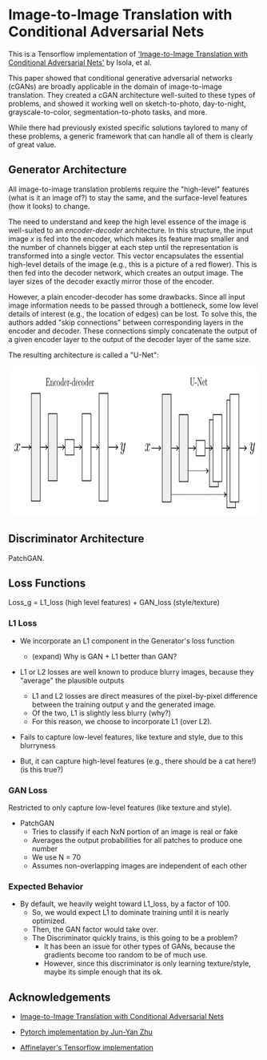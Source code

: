 # Image-to-Image Translation with Conditional Adversarial Nets

This is a Tensorflow implementation of ['Image-to-Image Translation with Conditional Adversarial Nets'](https://arxiv.org/pdf/1611.07004.pdf) by Isola, et al. 

This paper showed that conditional generative adversarial networks (cGANs) are broadly applicable in the domain of image-to-image translation. They created a cGAN architecture well-suited to these types of problems, and showed it working well on sketch-to-photo, day-to-night, grayscale-to-color, segmentation-to-photo tasks, and more. 

While there had previously existed specific solutions taylored to many of these problems, a generic framework that can handle all of them is clearly of great value.  

## Generator Architecture

All image-to-image translation problems require the "high-level" features (what is it an image of?) to stay the same, and the surface-level features (how it looks) to change. 

The need to understand and keep the high level essence of the image is well-suited to an <i>encoder-decoder</i> architecture. In this structure, the input image <i>x</i> is fed into the encoder, which makes its feature map smaller and the number of channels bigger at each step until the representation is transformed into a single vector. This vector encapsulates the essential high-level details of the image (e.g., this is a picture of a red flower). This is then fed into the decoder network, which creates an output image. The layer sizes of the decoder exactly mirror those of the encoder.

However, a plain encoder-decoder has some drawbacks. Since all input image information needs to be passed through a bottleneck, some low level details of interest (e.g., the location of edges) can be lost. To solve this, the authors added "skip connections" between corresponding layers in the encoder and decoder. These connections simply concatenate the output of a given encoder layer to the output of the decoder layer of the same size. 

The resulting architecture is called a "U-Net":

<img height='300' src='u-net.png'/>

## Discriminator Architecture

PatchGAN.

## Loss Functions

Loss_g = L1_loss (high level features) + GAN_loss (style/texture)

### L1 Loss

* We incorporate an L1 component in the Generator's loss function
    * (expand) Why is GAN + L1 better than GAN?

* L1 or L2 losses are well known to produce blurry images, because they "average" the plausible outputs
    * L1 and L2 losses are direct measures of the pixel-by-pixel difference between the training output y and the generated image. 
    * Of the two, L1 is slightly less blurry (why?)
    * For this reason, we choose to incorporate L1 (over L2).

* Fails to capture low-level features, like texture and style, due to this blurryness
* But, it can capture high-level features (e.g., there should be a cat here!) (is this true?)

### GAN Loss

Restricted to only capture low-level features (like texture and style).

* PatchGAN
    * Tries to classify if each NxN portion of an image is real or fake
    * Averages the output probabilities for all patches to produce one number
    * We use N = 70
    * Assumes non-overlapping images are independent of each other

### Expected Behavior

* By default, we heavily weight toward L1_loss, by a factor of 100. 
    * So, we would expect L1 to dominate training until it is nearly optimized.
    * Then, the GAN factor would take over.
    * The Discriminator quickly trains, is this going to be a problem?
        * It has been an issue for other types of GANs, because the gradients become too random to be of much use.
        * However, since this discriminator is only learning texture/style, maybe its simple enough that its ok.


## Acknowledgements

* [Image-to-Image Translation with Conditional Adversarial Nets](https://arxiv.org/pdf/1611.07004.pdf)

* [Pytorch implementation by Jun-Yan Zhu](https://github.com/junyanz/pytorch-CycleGAN-and-pix2pix)

* [Affinelayer's Tensorflow implementation](https://github.com/affinelayer/pix2pix-tensorflow)
